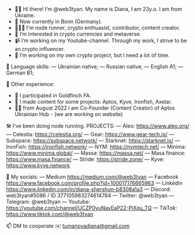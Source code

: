 - 🫶🏻 Hi there! I’m @web3tyan. My name is Diana, I am 23y.o. I am from Ukraine.
- 📍 Now currently in Bonn (Germany).
- 👩🏼‍💻 I'm node runner, crypto enthuasist, contributor, content creator.
- 🧬 I’m interested in crypto currencies and metaverse.
- 📹 I’m working on my Youtube-channel. Through my work, I strive to be an crypto influencer.
- 🔗 I’m working on my own crypto project, but I need a lot of time.

<!---
web3tyan/web3tyan is a ✨ special ✨ repository because its `README.md` (this file) appears on your GitHub profile.
You can click the Preview link to take a look at your changes.
--->

📂 Language skills:
— Ukrainian native;
— Russian native; 
— English A1;
— German B1;

🧬 Other experience:
- 👤 I participated in Goldfinch FA.
- 🎨 I made content for some projects: Aptos, Kyve, Ironfish, Axelar.
- 🤝🏻 from August 2022 i am Co-Founder (Content Creator) of Aptos Ukrainian Hub - 
(we are working on website)

🛠 I've been doing node running.
PROJECTS:
— Aleo: https://www.aleo.org/
— Celestia: https://celestia.org/
— Gear: https://www.gear-tech.io/
— Subspace: https://subspace.network/
— Starknet: https://starknet.io/
— IronFish: https://ironfish.network/
— NYM: https://nymtech.net/
— Minima: https://www.minima.global/
— Massa: https://massa.net/
— Masa finance: https://www.masa.finance/
— Stride: https://stride.zone/
— Kyve: https://www.kyve.network

🔗 My socials:
— Medium https://medium.com/@web3tyan
— Facebook https://www.facebook.com/profile.php?id=100017176665963
— Linkedin https://www.linkedin.com/in/diana-shershun-b8308a1a3
— Discord: web3tyan#5086 / ID 377105983274614784
— Twitter: @web3tyan
— Telegram: @web3tyan
— Youtube: https://youtube.com/channel/UCZP0yuNavEaP22-PiXqu_TQ
— TikTok: https://www.tiktok.com/@web3tyan

📫 DM to cooperate
✉️ tumanovadiana@gmail.com
